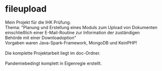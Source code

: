 # fileupload
Mein Projekt für die IHK Prüfung. <br>
Thema: "Planung und Erstellung eines Moduls zum Upload von Dokumenten <br>
einschließlich einer E-Mail-Routine zur Information der zuständigen Behörde mit einer Downloadoption"<br>
Vorgaben waren Java-Spark-Framework, MongoDB und KeinPHP!<br> 
<br>
Die komplette Projektarbeit liegt im doc-Ordner.<br>
<br>
Pandemiebedingt komplett in Eigenregie erstellt.
